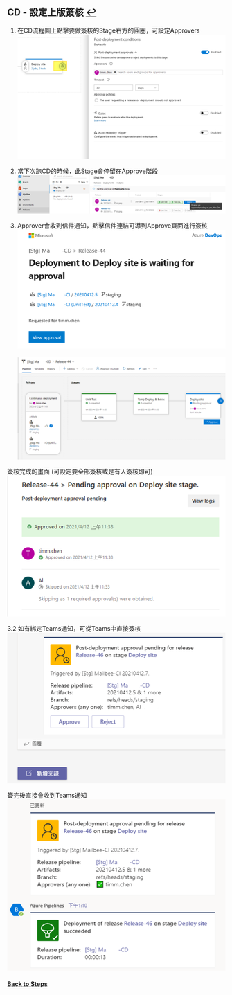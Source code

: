 ## CD - 設定上版簽核 [↩](CICD%E8%A9%B3%E7%B4%B0%E6%B5%81%E7%A8%8B%E7%AD%86%E8%A8%98.md)

1. 在CD流程圖上點擊要做簽核的Stage右方的圓圈，可設定Approvers
<br> ![](images/5-1.png)<br>

2. 當下次跑CD的時候，此Stage會停留在Approve階段
<br> ![](images/5-2.png)<br>

3. Approver會收到信件通知，點擊信件連結可導到Approve頁面進行簽核
<br> ![](images/5-3.png)<br>
<br> ![](images/5-4.png)<br>



簽核完成的畫面 (可設定要全部簽核或是有人簽核即可)
<br> ![](images/5-5.png)<br>

3.2   如有綁定Teams通知，可從Teams中直接簽核
<br> ![](images/5-6.png)<br>

簽完後直接會收到Teams通知
<br> ![](images/5-7.png)<br>




#### [Back to Steps](CICD%E8%A9%B3%E7%B4%B0%E6%B5%81%E7%A8%8B%E7%AD%86%E8%A8%98.md)